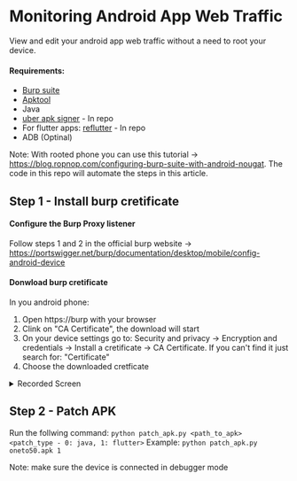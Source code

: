 # Monitoring Android App Web Traffic
View and edit your android app web traffic without a need to root your device.

#### Requirements:

 - [Burp suite](https://portswigger.net/burp/communitydownload)
 - [Apktool](https://apktool.org/docs/install)
 - Java
 - [uber apk signer](https://github.com/patrickfav/uber-apk-signer) - In repo
 - For flutter apps: [reflutter](https://github.com/ptswarm/reFlutter) - In repo
 - ADB (Optinal)

Note: With rooted phone you can use this tutorial -> https://blog.ropnop.com/configuring-burp-suite-with-android-nougat. The code in this repo will automate the steps in this article.

## Step 1 - Install burp cretificate

#### Configure the Burp Proxy listener
Follow steps 1 and 2 in the official burp website -> https://portswigger.net/burp/documentation/desktop/mobile/config-android-device

#### Donwload burp cretificate
In you android phone:
1. Open https://burp with your browser
2. Clink on "CA Certificate", the download will start
3. On your device settings go to: Security and privacy -> Encryption and credentials -> Install a cretificate -> CA Certificate. If you can't find it just search for: "Certificate"
5. Choose the downloaded cretficate

<details>
  <summary>Recorded Screen</summary>
  https://github.com/dtkdt100/monitoring-android-app-web-traffic/assets/63166757/a905460b-5861-45ef-a7b3-1ceb364deaac
</details>

## Step 2 - Patch APK

Run the follwing command: `python patch_apk.py <path_to_apk> <patch_type - 0: java, 1: flutter>`
Example:  `python patch_apk.py oneto50.apk 1`

Note: make sure the device is connected in debugger mode 
